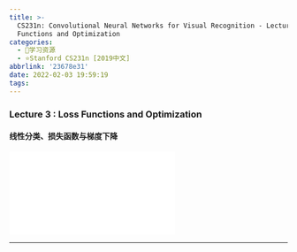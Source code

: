 ```yaml
---
title: >-
  CS231n: Convolutional Neural Networks for Visual Recognition - Lecture 3 Loss
  Functions and Optimization
categories:
  - 🌙学习资源
  - ⭐Stanford CS231n [2019中文]
abbrlink: '23678e31'
date: 2022-02-03 19:59:19
tags:
---
```


### Lecture 3 : Loss Functions and Optimization

#### 线性分类、损失函数与梯度下降

<iframe src="//player.bilibili.com/player.html?aid=86713932&bvid=BV1K7411W7So&cid=148534730&page=3" scrolling="no" border="0" frameborder="no" framespacing="0" allowfullscreen="true"> </iframe>

<!--more-->

***

